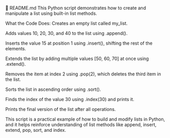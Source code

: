 📘 README.md
This Python script demonstrates how to create and manipulate a list using built-in list methods.

What the Code Does:
Creates an empty list called my_list.

Adds values 10, 20, 30, and 40 to the list using .append().

Inserts the value 15 at position 1 using .insert(), shifting the rest of the elements.

Extends the list by adding multiple values [50, 60, 70] at once using .extend().

Removes the item at index 2 using .pop(2), which deletes the third item in the list.

Sorts the list in ascending order using .sort().

Finds the index of the value 30 using .index(30) and prints it.

Prints the final version of the list after all operations.

This script is a practical example of how to build and modify lists in Python, and it helps reinforce understanding of list methods like append, insert, extend, pop, sort, and index.
